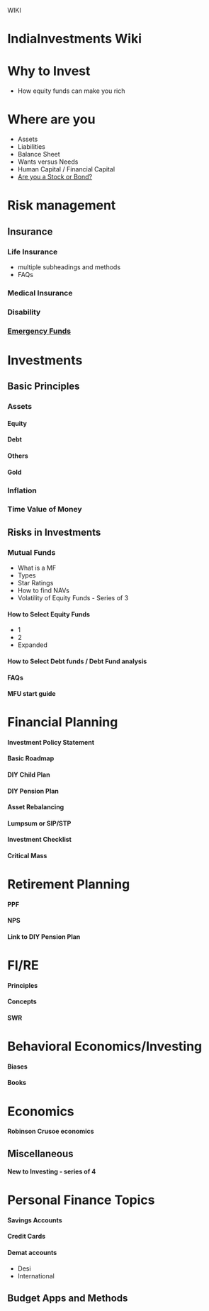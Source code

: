 WIKI 

# IndiaInvestments Wiki

# Why to Invest
*   How equity funds can make you rich

# Where are you
*   Assets
*   Liabilities
*   Balance Sheet
*   Wants versus Needs
*   Human Capital / Financial Capital
*   [Are you a Stock or Bond?](https://hackmd.io/q-5-CvjMR9WOebW7A7ICmA?view)

# Risk management
 ## Insurance
### Life Insurance
  * multiple subheadings and methods
*  FAQs
###    Medical Insurance
### Disability

### [Emergency Funds](https://hackmd.io/TIP8DV36QXuydBPfVwg3IA?view)

# Investments
  ## Basic Principles
### Assets
####   Equity
####  Debt
####  Others
####    Gold
### Inflation
### Time Value of Money
##  Risks in Investments
###  Mutual Funds
* What is a MF
* Types
* Star Ratings
* How to find NAVs
* Volatility of Equity Funds - Series of 3
#### How to Select Equity Funds
* 1
* 2
* Expanded
#### How to Select Debt funds / Debt Fund analysis
#### FAQs
#### MFU start guide

# Financial Planning
#### Investment Policy Statement
#### Basic Roadmap
#### DIY Child Plan
#### DIY Pension Plan
#### Asset Rebalancing
#### Lumpsum or SIP/STP
#### Investment Checklist
#### Critical Mass

# Retirement Planning
#### PPF
#### NPS
#### Link to DIY Pension Plan

# FI/RE
#### Principles
#### Concepts
#### SWR

# Behavioral Economics/Investing
#### Biases
#### Books

# Economics
#### Robinson Crusoe economics
## Miscellaneous
#### New to Investing - series of 4


# Personal Finance Topics
#### Savings Accounts
#### Credit Cards
#### Demat accounts
* Desi
* International

## Budget Apps and Methods
